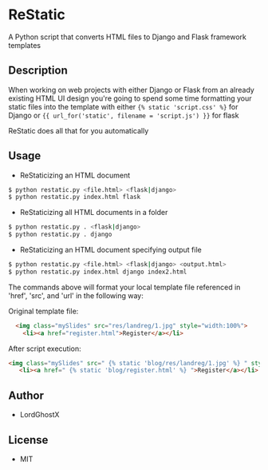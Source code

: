 # ReStatic

A Python script that converts HTML files to Django and Flask framework templates

## Description

When working on web projects with either Django or Flask from an already existing HTML UI design you're going to spend some time formatting your static files into the template with either `{% static 'script.css' %}` for Django or `{{ url_for('static', filename = 'script.js') }}` for flask

ReStatic does all that for you automatically

## Usage
* ReStaticizing an HTML document
```bash
$ python restatic.py <file.html> <flask|django>
$ python restatic.py index.html flask
```
* ReStaticizing all HTML documents in a folder
```bash
$ python restatic.py . <flask|django>
$ python restatic.py . django
```
* ReStaticizing an HTML document specifying output file
```bash
$ python restatic.py <file.html> <flask|django> <output.html>
$ python restatic.py index.html django index2.html
```

The commands above will format your local template file referenced in 'href', 'src', and 'url' in the following way:

Original template file:

```html
  <img class="mySlides" src="res/landreg/1.jpg" style="width:100%">
    <li><a href="register.html">Register</a></li>
```

After script execution:

```html
<img class="mySlides" src=" {% static 'blog/res/landreg/1.jpg' %} " style="width:100%">
   <li><a href=" {% static 'blog/register.html' %} ">Register</a></li>
```

## Author
* LordGhostX

## License
* MIT
